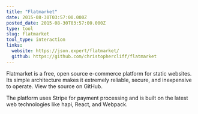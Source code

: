 ```yaml
---
title: "Flatmarket"
date: 2015-08-30T03:57:00.000Z
posted_date: 2015-08-30T03:57:00.000Z
type: tool
slug: flatmarket
tool_type: interaction
links:
  website: https://json.expert/flatmarket/
  github: https://github.com/christophercliff/flatmarket
---
```

Flatmarket is a free, open source e-commerce platform for static websites. Its simple architecture makes it extremely reliable, secure, and inexpensive to operate. View the source on GitHub.

The platform uses Stripe for payment processing and is built on the latest web technologies like hapi, React, and Webpack.




